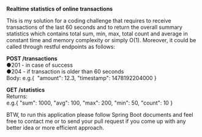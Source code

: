 
****Realtime statistics of online transactions****

This is my solution for a coding challenge that requires to receive transactions of the last 60 seconds and to return the overall summary statistics which contains total sum, min, max, total count and average in constant time and memory complexity or simply O(1). Moreover, it could be called through restful endpoints as follows:

**POST /transactions**\
●201 - in case of success\
●204 - if transaction is older than 60 seconds\
 Body:
 e.g.{ 
       ​ "amount": 12.3,
 "timestamp": 1478192204000
 }
 
 **GET /statistics**\
 Returns:\
 e.g.{
 "sum": 1000,
 "avg": 100,
 "max": 200,
 "min": 50,
 "count": 10
 }
 
 BTW, to run this application please follow Spring Boot documents and feel free to contact me or to send your pull request if you come up with any better idea or more efficient approach.